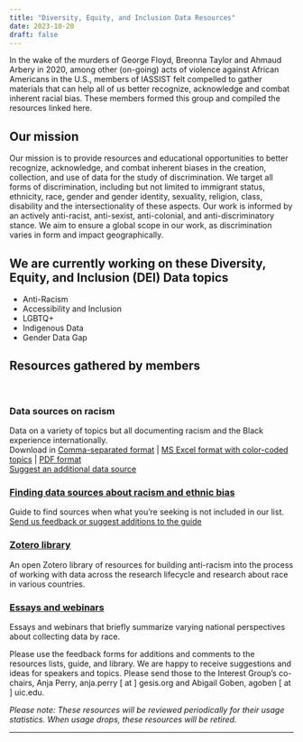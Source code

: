 ```yaml
---
title: "Diversity, Equity, and Inclusion Data Resources"
date: 2023-10-20
draft: false
---
```

In the wake of the murders of George Floyd, Breonna Taylor and Ahmaud Arbery in 2020, among other (on-going) acts of violence against African Americans in the U.S., members of IASSIST felt compelled to gather materials that can help all of us better recognize, acknowledge and combat inherent racial bias. These members formed this group and compiled the resources linked here.

## Our mission

Our mission is to provide resources and educational opportunities to better recognize, acknowledge, and combat inherent biases in the creation, collection, and use of data for the study of discrimination. We target all forms of discrimination, including but not limited to immigrant status, ethnicity, race,  gender and gender identity, sexuality, religion, class, disability and the intersectionality of these aspects. Our work is informed by an actively anti-racist, anti-sexist, anti-colonial, and anti-discriminatory stance. We aim to ensure a global scope in our work, as discrimination varies in form and impact geographically. 


## We are currently working on these Diversity, Equity, and Inclusion (DEI) Data topics

- Anti-Racism
- Accessibility and Inclusion
- LGBTQ+
- Indigenous Data
- Gender Data Gap

## Resources gathered by members

<br />
<div class="container">
  <div class="col-md-8">
   <div class="row">
<!--<div style="display:flex;align-items:top;margin:2em;">-->
<div class="col-md-6">
 <div class="box-simple">
 <div class="icon">
  <i class="fas fa-table"></i>
 </div>
  <h3>Data sources on racism</h3>
   <p>Data on a variety of topics but all documenting racism and the Black experience internationally.<br />
	Download in <a href="/community/antiracismresources-ig/DataSources-forRacialJustice.csv">Comma-separated format</a> | <a href="/community/antiracismresources-ig/DataSources-forRacialJustice.xlsx">MS Excel format with color-coded topics</a> | <a href="/community/antiracismresources-ig/DataSources-forRacialJustice.pdf">PDF format</a> <br />
	<a href="https://docs.google.com/forms/d/e/1FAIpQLSe0yocc2nueS4awjw5bwozLLAbAqCNnfqKbn995qg3MyG_D5Q/viewform">Suggest an additional data source</a></p>
 </div>
</div>

<div class="col-md-6">
 <div class="box-simple">
	 <a href="/community/antiracism-resources-guide/">
  <div class="icon">
   <i class="fas fa-magnifying-glass"></i>
  </div>
   <h3>Finding data sources about racism and ethnic bias</h3>
  </a>
  <p>Guide to find sources when what you’re seeking is not included in our list.<br />
	<a href="https://docs.google.com/forms/d/e/1FAIpQLSdYvxPiccUIQ3Gp7Jmlz1hRG0tJw_MzrM2TUcCJFUfgut7JIw/viewform?usp=sf_link">Send us feedback or suggest additions to the guide</a></p>								
 </div>
</div>
<!--</div>-->

  </div>
 </div>
</div>

<div class="container">
  <div class="col-md-8">
   <div class="row">
<!--<div style="display:flex;align-items:top;margin:2em;">-->
<div class="col-md-6">
 <div class="box-simple">
	 <a href="https://www.zotero.org/groups/4892474/iassist_anti-racism_resources_interest_group/items">
 <div class="icon">
  <i class="fas fa-book"></i>
 </div>
  <h3>Zotero library</h3>
  </a>
  <p>An open Zotero library of resources for building anti-racism into the process of working with data across the research lifecycle and research about race in various countries.</p>
 </div>
</div>

<div class="col-md-6">
 <div class="box-simple">
	 <a href="/community/antiracismresources-ig/essays">
  <div class="icon">
   <i class="fas fa-person-chalkboard"></i>
  </div>
   <h3>Essays and webinars</h3>
  </a>
  <p>Essays and webinars that briefly summarize varying national perspectives about collecting data by race.</p>						
 </div>
</div>
<!--</div>-->

  </div>
 </div>
</div>


Please use the feedback forms for additions and comments to the resources lists, guide, and library. We are happy to receive suggestions and ideas for speakers and topics. Please send those to the Interest Group’s co-chairs, Anja Perry, anja.perry [ at ] gesis.org and Abigail Goben, agoben [ at ] uic.edu.

*Please note:  These resources will be reviewed periodically for their usage statistics.  When usage drops, these resources will be retired.*

---

